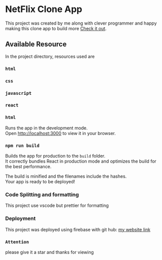 #  NetFlix Clone App

This project was created by me along with clever programmer and happy making this clone app to build more  [Check it out](https://github.com/facebook/create-react-app).

## Available Resource

In the project directory, resources used are

###  `html `
###  `css `
###  `javascript `
###  `react `
###  `html `

Runs the app in the development mode.\
Open [http://localhost:3000](http://localhost:3000) to view it in your browser.
 
### `npm run build`

Builds the app for production to the `build` folder.\
It correctly bundles React in production mode and optimizes the build for the best performance.

The build is minified and the filenames include the hashes.\
Your app is ready to be deployed! 

### Code Splitting and formatting

This project use vscode but prettier for formatting 
 
### Deployment

This project was deployed using firebase with git hub: [my website link](https://facebook.github.io/create-react-app/docs/deployment)

### `Attention`
please give it a star and thanks for viewing 
